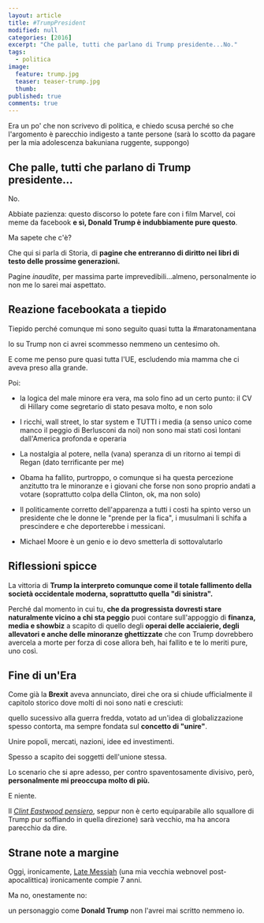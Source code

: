 ```yaml
---
layout: article
title: #TrumpPresident
modified: null
categories: [2016]
excerpt: "Che palle, tutti che parlano di Trump presidente...No."
tags:
  - politica
image:
  feature: trump.jpg
  teaser: teaser-trump.jpg
  thumb:
published: true
comments: true
---
```


Era un po' che non scrivevo di politica, e chiedo scusa perché so che l'argomento è parecchio indigesto a tante persone (sarà lo scotto da pagare per la mia adolescenza bakuniana ruggente, suppongo)

## Che palle, tutti che parlano di Trump presidente...

No.

Abbiate pazienza: questo discorso lo potete fare con i film Marvel, coi meme da facebook **e sì, Donald Trump è indubbiamente pure questo**.

Ma sapete che c'è?

Che qui si parla di Storia, di **pagine che entreranno di diritto nei libri di testo delle prossime generazioni.**

Pagine _inaudite_, per massima parte imprevedibili...almeno, personalmente io non me lo sarei mai aspettato.

## Reazione facebookata a tiepido

Tiepido perché comunque mi sono seguito quasi tutta la #maratonamentana

Io su Trump non ci avrei scommesso nemmeno un centesimo oh.

E come me penso pure quasi tutta l'UE, escludendo mia mamma che ci aveva preso alla grande.

Poi:

- la logica del male minore era vera, ma solo fino ad un certo punto: il CV di Hillary come segretario di stato pesava molto, e non solo

- I ricchi, wall street, lo star system e TUTTI i media (a senso unico come manco il peggio di Berlusconi da noi) non sono mai stati così lontani dall'America profonda e operaria

- La nostalgia al potere, nella (vana) speranza di un ritorno ai tempi di Regan (dato terrificante per me)

- Obama ha fallito, purtroppo, o comunque si ha questa percezione anzitutto tra le minoranze e i giovani che forse non sono proprio andati a votare (soprattutto colpa della Clinton, ok, ma non solo)

- Il politicamente corretto dell'apparenza a tutti i costi ha spinto verso un presidente che le donne le "prende per la fica", i musulmani li schifa a prescindere e che deporterebbe i messicani.

- Michael Moore è un genio e io devo smetterla di sottovalutarlo

## Riflessioni spicce

La vittoria di **Trump la interpreto comunque come il totale fallimento della società occidentale moderna, soprattutto quella "di sinistra".**

Perché dal momento in cui tu, **che da progressista dovresti stare naturalmente vicino a chi sta peggio** puoi contare sull'appoggio di **finanza, media e showbiz** a scapito di quello degli **operai delle acciaierie, degli allevatori e anche delle minoranze ghettizzate** che con Trump dovrebbero avercela a morte per forza di cose allora beh, hai fallito e te lo meriti pure, uno così.

## Fine di un'Era

Come già la **Brexit** aveva annunciato, direi che ora si chiude ufficialmente il capitolo storico dove molti di noi sono nati e cresciuti:

quello sucessivo alla guerra fredda, votato ad un'idea di globalizzazione spesso contorta, ma sempre fondata sul **concetto di "unire"**.

Unire popoli, mercati, nazioni, idee ed investimenti.

Spesso a scapito dei soggetti dell'unione stessa.

Lo scenario che si apre adesso, per contro spaventosamente divisivo, però, **personalmente mi preoccupa molto di più.**

E niente.

Il [_Clint Eastwood pensiero_](http://www.esquire.com/entertainment/a46893/double-trouble-clint-and-scott-eastwood/), seppur non è certo equiparabile allo squallore di Trump pur soffiando in quella direzione) sarà vecchio, ma ha ancora parecchio da dire.

## Strane note a margine

Oggi, ironicamente, [Late Messiah](http://xabacadabra.com/progetti/late-messiah/) (una mia vecchia webnovel post-apocalittica) ironicamente compie 7 anni.

Ma no, onestamente no:

un personaggio come **Donald Trump** non l'avrei mai scritto nemmeno io.
